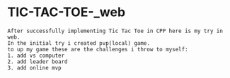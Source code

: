 # TIC-TAC-TOE-_web
    After successfully implementing Tic Tac Toe in CPP here is my try in web.
    In the initial try i created pvp(local) game.
    to up my game these are the challenges i throw to myself:
    1. add vs computer
    2. add leader board
    3. add online mvp
